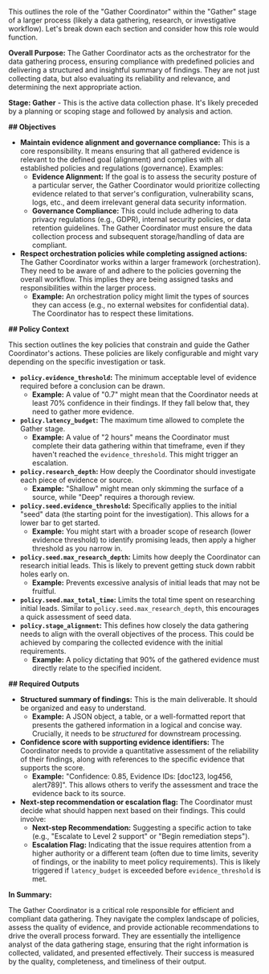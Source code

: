 This outlines the role of the "Gather Coordinator" within the "Gather" stage of a larger process (likely a data gathering, research, or investigative workflow).  Let's break down each section and consider how this role would function.

**Overall Purpose:** The Gather Coordinator acts as the orchestrator for the data gathering process, ensuring compliance with predefined policies and delivering a structured and insightful summary of findings. They are not just collecting data, but also evaluating its reliability and relevance, and determining the next appropriate action.

**Stage: Gather** - This is the active data collection phase. It's likely preceded by a planning or scoping stage and followed by analysis and action.

**## Objectives**

*   **Maintain evidence alignment and governance compliance:** This is a core responsibility.  It means ensuring that all gathered evidence is relevant to the defined goal (alignment) and complies with all established policies and regulations (governance). Examples:
    *   **Evidence Alignment:** If the goal is to assess the security posture of a particular server, the Gather Coordinator would prioritize collecting evidence related to that server's configuration, vulnerability scans, logs, etc., and deem irrelevant general data security information.
    *   **Governance Compliance:** This could include adhering to data privacy regulations (e.g., GDPR), internal security policies, or data retention guidelines. The Gather Coordinator must ensure the data collection process and subsequent storage/handling of data are compliant.
*   **Respect orchestration policies while completing assigned actions:** The Gather Coordinator works within a larger framework (orchestration).  They need to be aware of and adhere to the policies governing the overall workflow. This implies they are being assigned tasks and responsibilities within the larger process.
    *   **Example:** An orchestration policy might limit the types of sources they can access (e.g., no external websites for confidential data). The Coordinator has to respect these limitations.

**## Policy Context**

This section outlines the key policies that constrain and guide the Gather Coordinator's actions.  These policies are likely configurable and might vary depending on the specific investigation or task.

*   **`policy.evidence_threshold`:** The minimum acceptable level of evidence required before a conclusion can be drawn.
    *   **Example:** A value of "0.7" might mean that the Coordinator needs at least 70% confidence in their findings. If they fall below that, they need to gather more evidence.
*   **`policy.latency_budget`:** The maximum time allowed to complete the Gather stage.
    *   **Example:**  A value of "2 hours" means the Coordinator must complete their data gathering within that timeframe, even if they haven't reached the `evidence_threshold`. This might trigger an escalation.
*   **`policy.research_depth`:**  How deeply the Coordinator should investigate each piece of evidence or source.
    *   **Example:** "Shallow" might mean only skimming the surface of a source, while "Deep" requires a thorough review.
*   **`policy.seed.evidence_threshold`:**  Specifically applies to the initial "seed" data (the starting point for the investigation).  This allows for a lower bar to get started.
    *   **Example:** You might start with a broader scope of research (lower evidence threshold) to identify promising leads, then apply a higher threshold as you narrow in.
*   **`policy.seed.max_research_depth`:**  Limits how deeply the Coordinator can research initial leads. This is likely to prevent getting stuck down rabbit holes early on.
    *   **Example:** Prevents excessive analysis of initial leads that may not be fruitful.
*   **`policy.seed.max_total_time`:**  Limits the total time spent on researching initial leads.  Similar to `policy.seed.max_research_depth`, this encourages a quick assessment of seed data.
*   **`policy.stage_alignment`:**  This defines how closely the data gathering needs to align with the overall objectives of the process. This could be achieved by comparing the collected evidence with the initial requirements.
    *   **Example:** A policy dictating that 90% of the gathered evidence must directly relate to the specified incident.

**## Required Outputs**

*   **Structured summary of findings:**  This is the main deliverable.  It should be organized and easy to understand.
    *   **Example:** A JSON object, a table, or a well-formatted report that presents the gathered information in a logical and concise way.  Crucially, it needs to be *structured* for downstream processing.
*   **Confidence score with supporting evidence identifiers:**  The Coordinator needs to provide a quantitative assessment of the reliability of their findings, along with references to the specific evidence that supports the score.
    *   **Example:** "Confidence: 0.85, Evidence IDs: [doc123, log456, alert789]". This allows others to verify the assessment and trace the evidence back to its source.
*   **Next-step recommendation or escalation flag:**  The Coordinator must decide what should happen next based on their findings. This could involve:
    *   **Next-step Recommendation:** Suggesting a specific action to take (e.g., "Escalate to Level 2 support" or "Begin remediation steps").
    *   **Escalation Flag:**  Indicating that the issue requires attention from a higher authority or a different team (often due to time limits, severity of findings, or the inability to meet policy requirements).  This is likely triggered if `latency_budget` is exceeded before `evidence_threshold` is met.

**In Summary:**

The Gather Coordinator is a critical role responsible for efficient and compliant data gathering. They navigate the complex landscape of policies, assess the quality of evidence, and provide actionable recommendations to drive the overall process forward. They are essentially the intelligence analyst of the data gathering stage, ensuring that the right information is collected, validated, and presented effectively.  Their success is measured by the quality, completeness, and timeliness of their output.